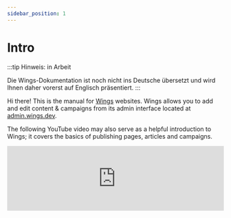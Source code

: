 ```yaml
---
sidebar_position: 1
---
```


# Intro

:::tip Hinweis: in Arbeit

Die Wings-Dokumentation ist noch nicht ins Deutsche übersetzt und wird Ihnen daher vorerst auf Englisch präsentiert.
:::

Hi there! This is the manual for [Wings](https://wings.dev) websites. Wings allows you to add and edit content & campaigns from its admin interface located at [admin.wings.dev](https://admin.wings.dev).

The following YouTube video may also serve as a helpful introduction to Wings; it covers the basics of publishing pages, articles and campaigns.

<div class="video-container">
<iframe src="https://www.youtube.com/embed/acSlE2wNbnQ" frameborder="0" allowfullscreen width="100%"></iframe>

</div>
